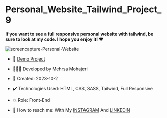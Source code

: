 # Personal_Website_Tailwind_Project_9

**If you want to see a full responsive personal website with tailwind, be sure to look at my code. I hope you enjoy it! ♥️**       

![screencapture-Personal-Website](https://github.com/user-attachments/assets/d14d16ea-0ddf-4eaa-a19d-1fec43975c90)


- 🔗 [Demo Project](https://mehrsa-mohajeri-developer.github.io/Personal_Website_Tailwind_Project_9/)
  
- 👩🏻‍💻 Developed by Mehrsa Mohajeri 

- 📆 Created: 2023-10-2

- ✔️ Technologies Used: HTML, CSS, SASS, Tailwind, Full Responsive

- 💥 Role: Front-End

- 📲 How to reach me: With My [INSTAGRAM](https://www.instagram.com/mehrsa_mohajeri_developer) And [LINKEDIN](https://www.linkedin.com/in/mehrsa-mohajeri-developer)
